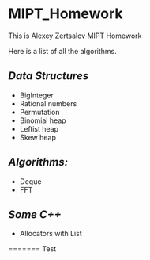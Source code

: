# **MIPT_Homework**
This is Alexey Zertsalov MIPT Homework

Here is a list of all the algorithms.

## ***Data Structures***

- BigInteger
- Rational numbers
- Permutation
- Binomial heap
- Leftist heap
- Skew heap

## ***Algorithms:***

- Deque
- FFT

## ***Some C++***

- Allocators with List

=======
Test
